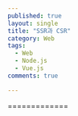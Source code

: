 ```yaml
---
published: true
layout: single
title: "SSR과 CSR"
category: Web
tags:
  - Web
  - Node.js
  - Vue.js
comments: true

---
```



=============